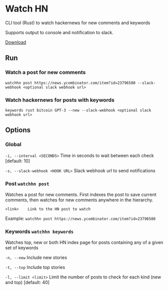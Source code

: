 # Watch HN

CLI tool (Rust) to watch hackernews for new comments and keywords

Supports output to console and notification to slack.

[Download](https://github.com/monokh/watchhn/releases)

## Run

### Watch a post for new comments
`watchhn post https://news.ycombinator.com/item?id=23796580 --slack-webhook <optional slack webhook url>`

### Watch hackernews for posts with keywords
`keywords rust bitcoin GPT-3 --new --slack-webhook <optional slack webhook url>`

## Options

### Global

`-i, --interval <SECONDS>`          Time in seconds to wait between each check [default: 10]

`-s, --slack-webhook <HOOK URL>`    Slack webhook url to send notifications

### Post `watchhn post`

Watches a post for new comments. First indexes the post to save current comments, then watches for new comments anywhere in the hierarchy. 

`<link>    Link to the HN post to watch`

Example: `watchhn post https://news.ycombinator.com/item?id=23796580`

### Keywords `watchhn keywords`

Watches top, new or both HN index page for posts containing any of a given set of keywords

`-n, --new`        Include new stories

`-t, --top`        Include top stories

`-l, --limit <limit>`               Limit the number of posts to check for each kind (new and top) [default: 40]
